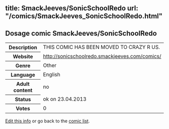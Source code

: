 title: SmackJeeves/SonicSchoolRedo
url: "/comics/SmackJeeves_SonicSchoolRedo.html"
---
Dosage comic SmackJeeves/SonicSchoolRedo
-----------------------------------------

<p id="msg"></p>
<script type="text/javascript">
if (window.location.search === '?edit_info_mail=sent_ok') {
  var elem = document.getElementById("msg");
  elem.innerHTML = 'Edited information sucessfully sent.';
  elem.className = 'ok';
}
</script>
<table class="comicinfo">
<tr>
<th>Description</th><td>THIS COMIC HAS BEEN MOVED TO CRAZY R US.</td>
</tr>
<tr>
<th>Website</th><td><a href="http://sonicschoolredo.smackjeeves.com/comics/">http://sonicschoolredo.smackjeeves.com/comics/</a></td>
</tr>
<tr>
<th>Genre</th><td>Other</td>
</tr>
<tr>
<th>Language</th><td>English</td>
</tr>
<tr>
<th>Adult content</th><td>no</td>
</tr>
<tr>
<th>Status</th><td>ok on 23.04.2013</td>
</tr>
<tr>
<th>Votes</th><td>0</td>
</tr>
</table>

[Edit this info](SmackJeeves_SonicSchoolRedo_edit.html) or go back to the [comic list](../comic-index.html).
